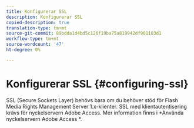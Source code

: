 ```yaml
---
title: Konfigurerar SSL
description: Konfigurerar SSL
copied-description: true
translation-type: tm+mt
source-git-commit: 89bdda1d4bd5c126f19ba75a819942df901183d1
workflow-type: tm+mt
source-wordcount: '47'
ht-degree: 0%

---
```



# Konfigurerar SSL {#configuring-ssl}

SSL (Secure Sockets Layer) behövs bara om du behöver stöd för Flash Media Rights Management Server 1.x-klienter. SSL med klientautentisering krävs för nyckelservern Adobe Access. Mer information finns i *Använda nyckelservern Adobe Access *.
